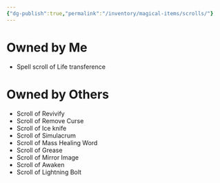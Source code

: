 ```yaml
---
{"dg-publish":true,"permalink":"/inventory/magical-items/scrolls/"}
---
```



# Owned by Me
- Spell scroll of Life transference

# Owned by Others
- Scroll of Revivify 
- Scroll of Remove Curse
- Scroll of Ice knife
- Scroll of Simulacrum
- Scroll of Mass Healing Word
- Scroll of Grease
- Scroll of Mirror Image
- Scroll of Awaken
- Scroll of Lightning Bolt

